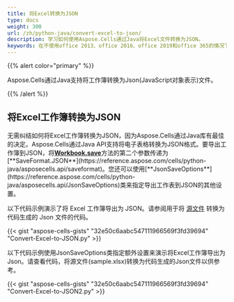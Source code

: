 ```yaml
---
title: 将Excel转换为JSON
type: docs
weight: 300
url: /zh/python-java/convert-excel-to-json/
description: 学习如何使用Aspose.Cells通过Java将Excel文件转换为JSON。
keywords: 在不使用office 2013、office 2016、office 2019和office 365的情况下导出工作簿到json
---
```


{{% alert color="primary" %}}

Aspose.Cells通过Java支持将工作簿转换为Json(JavaScript对象表示)文件。

{{% /alert %}}

## **将Excel工作簿转换为JSON**

无需纠结如何将Excel工作簿转换为JSON，因为Aspose.Cells通过Java库有最佳的决定。Aspose.Cells通过Java API支持将电子表格转换为JSON格式。要导出工作簿到JSON，将[**Workbook.save**](https://reference.aspose.com/cells/python-java/asposecells.api/workbook#save\(java.lang.String,%20int\))方法的第二个参数传递为[**SaveFormat.JSON**](https://reference.aspose.com/cells/python-java/asposecells.api/saveformat)。您还可以使用[**JsonSaveOptions**](https://reference.aspose.com/cells/python-java/asposecells.api/JsonSaveOptions)类来指定导出工作表到JSON的其他设置。

以下代码示例演示了将 Excel 工作簿导出为 JSON。请参阅用于将 [源文件](sample.xlsx) 转换为代码生成的 Json 文件的代码。

{{< gist "aspose-cells-gists" "32e50c6aabc547111966569f3fd39694" "Convert-Excel-to-JSON.py" >}}

以下代码示例使用JsonSaveOptions类指定额外设置来演示将Excel工作簿导出为Json。请查看代码，将源文件(sample.xlsx)转换为代码生成的Json文件以供参考。

{{< gist "aspose-cells-gists" "32e50c6aabc547111966569f3fd39694" "Convert-Excel-to-JSON2.py" >}}
